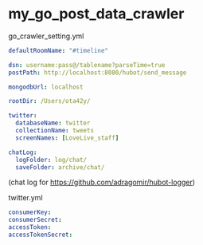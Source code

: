 # my_go_post_data_crawler

go_crawler_setting.yml
```yml
defaultRoomName: "#timeline"

dsn: username:pass@/tablename?parseTime=true
postPath: http://localhost:8080/hubot/send_message

mongodbUrl: localhost

rootDir: /Users/ota42y/

twitter:
  databaseName: twitter
  collectionName: tweets
  screenNames: [LoveLive_staff]

chatLog:
  logFolder: log/chat/
  saveFolder: archive/chat/
```

(chat log for https://github.com/adragomir/hubot-logger)

twitter.yml
```yml
consumerKey:
consumerSecret:
accessToken:
accessTokenSecret:
```
